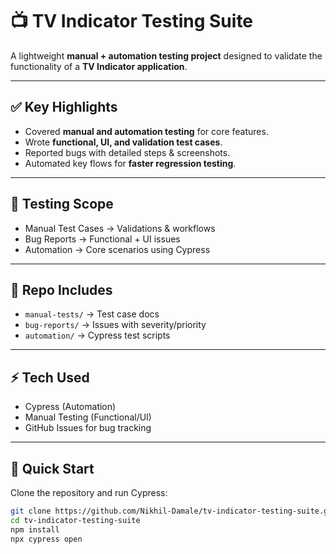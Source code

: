 # 📺 TV Indicator Testing Suite

A lightweight **manual + automation testing project** designed to validate the functionality of a **TV Indicator application**.

---

## ✅ Key Highlights
- Covered **manual and automation testing** for core features.
- Wrote **functional, UI, and validation test cases**.
- Reported bugs with detailed steps & screenshots.
- Automated key flows for **faster regression testing**.

---

## 🧪 Testing Scope
- Manual Test Cases → Validations & workflows  
- Bug Reports → Functional + UI issues  
- Automation → Core scenarios using Cypress  

---

## 📂 Repo Includes
- `manual-tests/` → Test case docs  
- `bug-reports/` → Issues with severity/priority  
- `automation/` → Cypress test scripts  

---

## ⚡ Tech Used
- Cypress (Automation)  
- Manual Testing (Functional/UI)  
- GitHub Issues for bug tracking  

---

## 🚀 Quick Start
Clone the repository and run Cypress:

```bash
git clone https://github.com/Nikhil-Damale/tv-indicator-testing-suite.git
cd tv-indicator-testing-suite
npm install
npx cypress open
